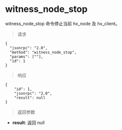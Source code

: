 # witness_node_stop

witness_node_stop 命令停止当前 hx_node 及 hx_client。

> 请求
```
{
  "jsonrpc": "2.0", 
  "method": "witness_node_stop", 
  "params": [""], 
  "id": 1
}
```
> 响应

```
{
    "id": 1,
    "jsonrpc": "2.0",
    "result": null
}
```

> 返回参数

- **result**: 返回 null
